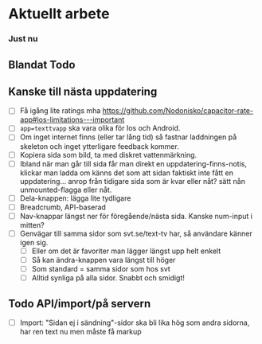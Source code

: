 # Aktuellt arbete

### Just nu

## Blandat Todo

## Kanske till nästa uppdatering

- [ ] Få igång lite ratings mha https://github.com/Nodonisko/capacitor-rate-app#ios-limitations---important
- [ ] `app=texttvapp` ska vara olika för Ios och Android.
- [ ] Om inget internet finns (eller tar lång tid) så fastnar laddningen på skeleton och inget ytterligare feedback kommer.
- [ ] Kopiera sida som bild, ta med diskret vattenmärkning.
- [ ] Ibland när man går till sida får man direkt en uppdatering-finns-notis, klickar man ladda om känns det som att sidan faktiskt inte fått en uppdatering... anrop från tidigare sida som är kvar eller nåt? sätt nån unmounted-flagga eller nåt.
- [ ] Dela-knappen: lägga lite tydligare
- [ ] Breadcrumb, API-baserad
- [ ] Nav-knappar längst ner för föregående/nästa sida. Kanske num-input i mitten?
- [ ] Genvägar till samma sidor som svt.se/text-tv har, så användare känner igen sig.
  - [ ] Eller om det är favoriter man lägger längst upp helt enkelt
  - [ ] Så kan ändra-knappen vara längst till höger
  - [ ] Som standard = samma sidor som hos svt
  - [ ] Alltid synliga på alla sidor. Snabbt och smidigt!

## Todo API/import/på servern

- [ ] Import: "Sidan ej i sändning"-sidor ska bli lika hög som andra sidorna, har ren text nu men måste få markup
